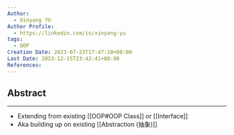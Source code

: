 ```yaml
---
Author:
  - Xinyang YU
Author Profile:
  - https://linkedin.com/in/xinyang-yu
tags:
  - OOP
Creation Date: 2023-07-23T17:47:10+08:00
Last Date: 2023-12-15T23:42:41+08:00
References: 
---
```

## Abstract
---
- Extending from existing [[OOP#OOP Class]] or [[Interface]]
- Aka building up on existing [[Abstraction (抽象)]]